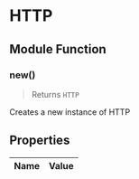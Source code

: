 # HTTP




## Module Function

### new()
> Returns `HTTP`

Creates a new instance of HTTP




## Properties
| Name | Value |
| ---- | ----- |


